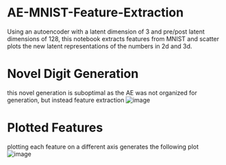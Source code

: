 # AE-MNIST-Feature-Extraction
Using an autoencoder with a latent dimension of 3 and pre/post latent dimensions of 128, this notebook extracts features from MNIST and scatter plots the new latent representations of the numbers in 2d and 3d. 
# Novel Digit Generation
this novel generation is suboptimal as the AE was not organized for generation, but instead feature extraction
![image](https://github.com/MasterMeep/AE-MNIST-Feature-Extraction/assets/51376656/e10ccd3a-79a1-452d-a2bb-a2dfd676e812)

# Plotted Features
plotting each feature on a different axis generates the following plot
![image](https://github.com/MasterMeep/AE-MNIST-Feature-Extraction/assets/51376656/9e15f5af-9b95-441f-8af2-9c71f83ff2cb)
